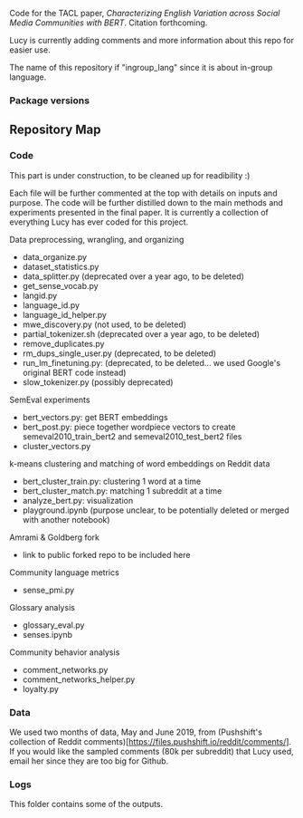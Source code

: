 Code for the TACL paper, _Characterizing English Variation across Social Media Communities with BERT_. Citation forthcoming. 

Lucy is currently adding comments and more information about this repo for easier use. 

The name of this repository if "ingroup_lang" since it is about in-group language. 

### Package versions
## Repository Map
### Code
This part is under construction, to be cleaned up for readibility :) 

Each file will be further commented at the top with details on inputs and purpose. The code will be further distilled down to the main methods and experiments presented in the final paper. It is currently a collection of everything Lucy has ever coded for this project. 

Data preprocessing, wrangling, and organizing
- data\_organize.py
- dataset\_statistics.py
- data\_splitter.py (deprecated over a year ago, to be deleted)
- get\_sense\_vocab.py
- langid.py
- language\_id.py
- language\_id\_helper.py
- mwe_discovery.py (not used, to be deleted)
- partial\_tokenizer.sh (deprecated over a year ago, to be deleted)
- remove\_duplicates.py
- rm\_dups\_single\_user.py (deprecated, to be deleted)
- run\_lm\_finetuning.py: (deprecated, to be deleted... we used Google's original BERT code instead) 
- slow\_tokenizer.py (possibly deprecated)

SemEval experiments
- bert\_vectors.py: get BERT embeddings
- bert\_post.py: piece together wordpiece vectors to create semeval2010_train_bert2 and semeval2010_test_bert2 files
- cluster\_vectors.py

k-means clustering and matching of word embeddings on Reddit data
- bert\_cluster\_train.py: clustering 1 word at a time
- bert\_cluster\_match.py: matching 1 subreddit at a time
- analyze\_bert.py: visualization
- playground.ipynb (purpose unclear, to be potentially deleted or merged with another notebook)

Amrami & Goldberg fork 
- link to public forked repo to be included here

Community language metrics
- sense\_pmi.py

Glossary analysis
- glossary\_eval.py
- senses.ipynb

Community behavior analysis
- comment\_networks.py
- comment\_networks\_helper.py
- loyalty.py

### Data
We used two months of data, May and June 2019, from (Pushshift's collection of Reddit comments)[https://files.pushshift.io/reddit/comments/]. 
If you would like the sampled comments (80k per subreddit) that Lucy used, email her since they are too big for Github. 
### Logs
This folder contains some of the outputs. 
